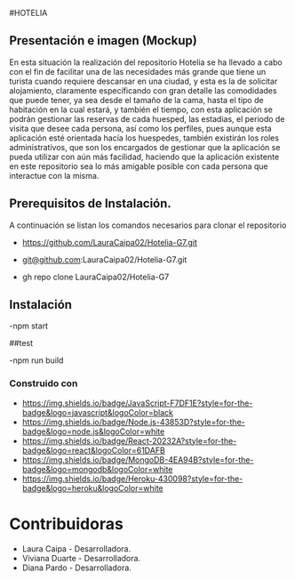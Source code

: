 #HOTELIA   

## Presentación e imagen (Mockup) 

En esta situación la realización del repositorio Hotelia se ha llevado a cabo con el fin de facilitar una de las necesidades más grande que tiene un turista cuando requiere descansar en una ciudad, y esta es la de solicitar alojamiento, claramente específicando con gran detalle las comodidades que puede tener, ya sea desde el tamaño de la cama, hasta el tipo de habitación en la cual estará, y también el tiempo, con esta aplicación se podrán gestionar las reservas de cada huesped, las estadias, el periodo de visita que desee cada persona, así como los perfiles, pues aunque esta aplicación esté orientada hacía los huespedes, también existirán los roles administrativos, que son los encargados de gestionar que la aplicación se pueda utilizar con aún más facilidad, haciendo que la aplicación existente en este repositorio sea lo más amigable posible con cada persona que interactue con la misma.

## Prerequisitos de Instalación.  

A continuación se listan los comandos  necesarios para clonar el repositorio 

- https://github.com/LauraCaipa02/Hotelia-G7.git

- git@github.com:LauraCaipa02/Hotelia-G7.git

- gh repo clone LauraCaipa02/Hotelia-G7

## Instalación 

-npm start 

##test 

-npm run build  

### Construido con 

- https://img.shields.io/badge/JavaScript-F7DF1E?style=for-the-badge&logo=javascript&logoColor=black
- https://img.shields.io/badge/Node.js-43853D?style=for-the-badge&logo=node.js&logoColor=white
- https://img.shields.io/badge/React-20232A?style=for-the-badge&logo=react&logoColor=61DAFB
- https://img.shields.io/badge/MongoDB-4EA94B?style=for-the-badge&logo=mongodb&logoColor=white
- https://img.shields.io/badge/Heroku-430098?style=for-the-badge&logo=heroku&logoColor=white


# Contribuidoras 

- Laura Caipa - Desarrolladora.
- Viviana Duarte - Desarrolladora.
- Diana Pardo - Desarrolladora.
